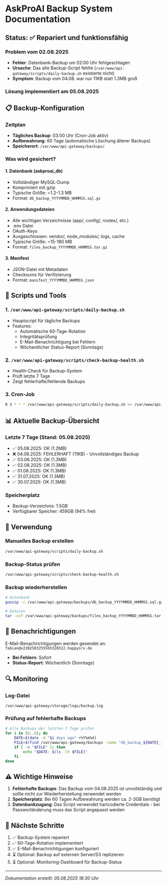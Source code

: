 # AskProAI Backup System Documentation

## Status: ✅ Repariert und funktionsfähig

### Problem vom 02.08.2025
- **Fehler**: Datenbank-Backup um 02:00 Uhr fehlgeschlagen
- **Ursache**: Das alte Backup-Script fehlte (`/var/www/api-gateway/scripts/daily-backup.sh` existierte nicht)
- **Symptom**: Backup vom 04.08. war nur 11KB statt 1.3MB groß

### Lösung implementiert am 05.08.2025

## 📋 Backup-Konfiguration

### Zeitplan
- **Tägliches Backup**: 03:00 Uhr (Cron-Job aktiv)
- **Aufbewahrung**: 60 Tage (automatische Löschung älterer Backups)
- **Speicherort**: `/var/www/api-gateway/backups/`

### Was wird gesichert?

#### 1. Datenbank (askproai_db)
- Vollständiger MySQL-Dump
- Komprimiert mit gzip
- Typische Größe: ~1.2-1.3 MB
- Format: `db_backup_YYYYMMDD_HHMMSS.sql.gz`

#### 2. Anwendungsdateien
- Alle wichtigen Verzeichnisse (app/, config/, routes/, etc.)
- .env Datei
- OAuth-Keys
- Ausgeschlossen: vendor/, node_modules/, logs, cache
- Typische Größe: ~15-180 MB
- Format: `files_backup_YYYYMMDD_HHMMSS.tar.gz`

#### 3. Manifest
- JSON-Datei mit Metadaten
- Checksums für Verifizierung
- Format: `manifest_YYYYMMDD_HHMMSS.json`

## 🔧 Scripts und Tools

### 1. `/var/www/api-gateway/scripts/daily-backup.sh`
- Hauptscript für tägliche Backups
- Features:
  - Automatische 60-Tage-Rotation
  - Integritätsprüfung
  - E-Mail-Benachrichtigung bei Fehlern
  - Wöchentlicher Status-Report (Sonntags)

### 2. `/var/www/api-gateway/scripts/check-backup-health.sh`
- Health-Check für Backup-System
- Prüft letzte 7 Tage
- Zeigt fehlerhafte/fehlende Backups

### 3. Cron-Job
```bash
0 3 * * * /var/www/api-gateway/scripts/daily-backup.sh >> /var/www/api-gateway/storage/logs/backup.log 2>&1
```

## 📊 Aktuelle Backup-Übersicht

### Letzte 7 Tage (Stand: 05.08.2025)
- ✅ 05.08.2025: OK (1.2MB)
- ❌ 04.08.2025: FEHLERHAFT (11KB) - Unvollständiges Backup
- ✅ 03.08.2025: OK (1.3MB)
- ✅ 02.08.2025: OK (1.3MB)
- ✅ 01.08.2025: OK (1.3MB)
- ✅ 31.07.2025: OK (1.3MB)
- ✅ 30.07.2025: OK (1.3MB)

### Speicherplatz
- Backup-Verzeichnis: 1.5GB
- Verfügbarer Speicher: 459GB (94% frei)

## 🚀 Verwendung

### Manuelles Backup erstellen
```bash
/var/www/api-gateway/scripts/daily-backup.sh
```

### Backup-Status prüfen
```bash
/var/www/api-gateway/scripts/check-backup-health.sh
```

### Backup wiederherstellen
```bash
# Datenbank
gunzip -c /var/www/api-gateway/backups/db_backup_YYYYMMDD_HHMMSS.sql.gz | mysql -u askproai_user -p'***' askproai_db

# Dateien
tar -xzf /var/www/api-gateway/backups/files_backup_YYYYMMDD_HHMMSS.tar.gz -C /
```

## 📧 Benachrichtigungen

E-Mail-Benachrichtigungen werden gesendet an: `fabian@v2202503255565320322.happysrv.de`

- **Bei Fehlern**: Sofort
- **Status-Report**: Wöchentlich (Sonntags)

## 🔍 Monitoring

### Log-Datei
`/var/www/api-gateway/storage/logs/backup.log`

### Prüfung auf fehlerhafte Backups
```bash
# Alle Backups der letzten 7 Tage prüfen
for i in {0..6}; do
    DATE=$(date -d "$i days ago" +%Y%m%d)
    FILE=$(find /var/www/api-gateway/backups -name "db_backup_${DATE}_*.sql.gz" 2>/dev/null | head -1)
    if [ -n "$FILE" ]; then
        echo "$DATE: $(ls -lh $FILE)"
    fi
done
```

## ⚠️ Wichtige Hinweise

1. **Fehlerhafte Backups**: Das Backup vom 04.08.2025 ist unvollständig und sollte nicht zur Wiederherstellung verwendet werden
2. **Speicherplatz**: Bei 60 Tagen Aufbewahrung werden ca. 2-3GB benötigt
3. **Datenbankzugang**: Das Script verwendet hartcodierte Credentials - bei Passwortänderung muss das Script angepasst werden

## 📝 Nächste Schritte

1. ✅ Backup-System repariert
2. ✅ 60-Tage-Rotation implementiert
3. ✅ E-Mail-Benachrichtigungen konfiguriert
4. ⏳ Optional: Backup auf externen Server/S3 replizieren
5. ⏳ Optional: Monitoring-Dashboard für Backup-Status

---
*Dokumentation erstellt: 05.08.2025 18:30 Uhr*